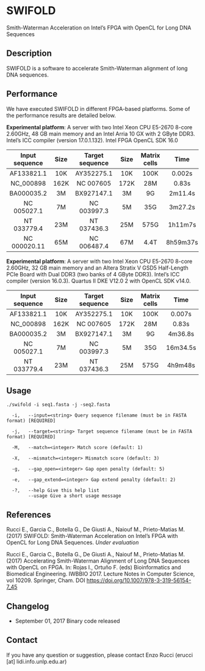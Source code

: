 # SWIFOLD
Smith-Waterman Acceleration on Intel’s FPGA with OpenCL for Long DNA Sequences

## Description
SWIFOLD is a software to accelerate Smith-Waterman alignment of long DNA sequences. 

## Performance

We have executed SWIFOLD in different FPGA-based platforms. Some of the performance results are detailed below. 

**Experimental platform**: A server with two Intel Xeon CPU E5-2670 8-core 2.60GHz, 48 GB main memory and an Intel Arria 10 GX with 2 GByte DDR3. Intel’s ICC compiler (version 17.0.1.132). Intel FPGA OpenCL SDK 16.0

| Input sequence| Size | Target sequence  | Size | Matrix cells   | Time     | GCUPS  |
| :----------:  | :--: | :----------:     | :--: | :----:         | :-----:  | :----: |
| AF133821.1    | 10K  | AY352275.1       | 10K  | 100K           | 0.002s   | 49.81  |
| NC_000898     | 162K | NC 007605        | 172K | 28M            | 0.83s    | 122.94 |
| BA000035.2    | 3M   | BX927147.1       | 3M   | 9G             | 2m11.4s  | 131.45 |
| NC 005027.1   | 7M   | NC 003997.3      | 5M   | 35G            | 3m27.2s  | 131.98 |
| NT 033779.4   | 23M  | NT 037436.3      | 25M | 575G            | 1h11m7s  | 132.33 |
| NC 000020.11  | 65M  | NC 006487.4      | 67M  | 4.4T           | 8h59m37s | 132.43 |


**Experimental platform**: A server with two Intel Xeon CPU E5-2670 8-core 2.60GHz, 32 GB main memory and an Altera Stratix V GSD5 Half-Length PCIe Board with Dual DDR3 (two banks of 4 GByte DDR3). Intel’s ICC compiler (version 16.0.3). Quartus II DKE V12.0 2 with OpenCL SDK v14.0.


| Input sequence| Size | Target sequence  | Size | Matrix cells   | Time     | GCUPS  |
| :----------:  | :--: | :----------:     | :--: | :----:         | :-----:  | :----: |
| AF133821.1    | 10K  | AY352275.1       | 10K | 100K            | 0.007s | 14.47  |
| NC_000898     | 162K | NC 007605        | 172K | 28M            | 0.83s | 33.45 |
| BA000035.2    | 3M   | BX927147.1       | 3M | 9G               | 4m36.8s | 37.32 |
| NC 005027.1   | 7M   | NC 003997.3      | 5M | 35G              | 16m34.5s | 37.56 |
| NT 033779.4   | 23M  | NT 037436.3      | 25M | 575G            | 4h9m48s  | 37.68 |

## Usage

  `./swifold -i seq1.fasta -j -seq2.fasta  `
  
```
  -i,   --input=<string> Query sequence filename (must be in FASTA format) [REQUIRED]
  
  -j,   --target=<string> Target sequence filename (must be in FASTA format) [REQUIRED]
  
  -M,   --match=<integer> Match score (default: 1)

  -X,   --mismatch=<integer> Mismatch score (default: 3)
  
  -g,   --gap_open=<integer> Gap open penalty (default: 5)

  -e,   --gap_extend=<integer> Gap extend penalty (default: 2)

  -?,   --help Give this help list
        --usage Give a short usage message
```

## References

Rucci E., Garcia C., Botella G., De Giusti A., Naiouf M., Prieto-Matias M. (2017) SWIFOLD: Smith-Waterman Acceleration on Intel’s FPGA with OpenCL for Long DNA Sequences. *Under evaluation*

Rucci E., Garcia C., Botella G., De Giusti A., Naiouf M., Prieto-Matias M. (2017) Accelerating Smith-Waterman Alignment of Long DNA Sequences with OpenCL on FPGA. In: Rojas I., Ortuño F. (eds) Bioinformatics and Biomedical Engineering. IWBBIO 2017. Lecture Notes in Computer Science, vol 10209. Springer, Cham. DOI https://doi.org/10.1007/978-3-319-56154-7_45

## Changelog
* September 01, 2017
Binary code released

## Contact
If you have any question or suggestion, please contact Enzo Rucci (erucci [at] lidi.info.unlp.edu.ar)

